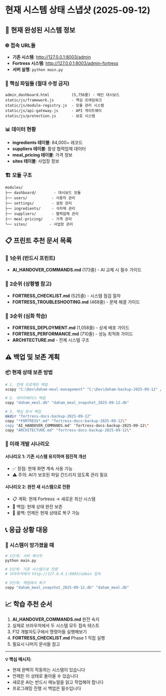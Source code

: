 # 현재 시스템 상태 스냅샷 (2025-09-12)

## 📸 현재 완성된 시스템 정보

### 🌐 접속 URL들
- **기존 시스템**: http://127.0.0.1:8003/admin
- **Fortress 시스템**: http://127.0.0.1:8003/admin-fortress
- **서버 실행**: `python main.py`

### 📂 핵심 파일들 (절대 수정 금지)
```
admin_dashboard.html          (5,756줄) - 메인 대시보드
static/js/framework.js        - 핵심 프레임워크
static/js/module-registry.js  - 모듈 관리 시스템  
static/js/api-gateway.js      - API 게이트웨이
static/js/protection.js       - 보호 시스템
```

### 📊 데이터 현황
- **ingredients 테이블**: 84,000+ 레코드
- **suppliers 테이블**: 활성 협력업체 데이터
- **meal_pricing 테이블**: 가격 정보
- **sites 테이블**: 사업장 정보

### 🏗️ 모듈 구조
```
modules/
├── dashboard/        - 대시보드 모듈
├── users/           - 사용자 관리
├── settings/        - 설정 관리
├── ingredients/     - 식자재 관리
├── suppliers/       - 협력업체 관리
├── meal-pricing/    - 가격 관리
└── sites/          - 사업장 관리
```

## 📋 프린트 추천 문서 목록

### 🥇 **1순위 (반드시 프린트)**
- **AI_HANDOVER_COMMANDS.md** (173줄) - AI 교체 시 필수 가이드

### 🥈 **2순위 (상황별 참고)**
- **FORTRESS_CHECKLIST.md** (525줄) - 시스템 점검 절차
- **FORTRESS_TROUBLESHOOTING.md** (468줄) - 문제 해결 가이드

### 🥉 **3순위 (심화 학습)**
- **FORTRESS_DEPLOYMENT.md** (1,058줄) - 상세 배포 가이드  
- **FORTRESS_PERFORMANCE.md** (710줄) - 성능 최적화 가이드
- **ARCHITECTURE.md** - 전체 시스템 구조

## ⚠️ 백업 및 보존 계획

### 📦 현재 상태 보존 방법
```bash
# 1. 전체 프로젝트 백업
xcopy "C:\Dev\daham-meal-management" "C:\Dev\daham-backup-2025-09-12" /E /I

# 2. 데이터베이스 백업
copy "daham_meal.db" "daham_meal_snapshot_2025-09-12.db"

# 3. 핵심 문서 백업
mkdir "fortress-docs-backup-2025-09-12"
copy "*FORTRESS*.md" "fortress-docs-backup-2025-09-12\"
copy "AI_HANDOVER_COMMANDS.md" "fortress-docs-backup-2025-09-12\"
copy "ARCHITECTURE.md" "fortress-docs-backup-2025-09-12\"
```

### 🔮 미래 개발 시나리오

#### 시나리오 1: 기존 시스템 유지하며 점진적 개선
- ✅ 장점: 현재 화면 계속 사용 가능
- ⚠️ 주의: AI가 보호된 파일 건드리지 않도록 관리 필요

#### 시나리오 2: 완전 새 시스템으로 전환
- 📋 계획: 현재 Fortress → 새로운 최신 시스템
- 💾 백업: 현재 상태 완전 보존
- 🔄 롤백: 언제든 현재 상태로 복구 가능

## 📞 응급 상황 대응

### 🚨 시스템이 망가졌을 때
```bash
# 1단계: 서버 재시작
python main.py

# 2단계: 기존 시스템으로 전환
# 브라우저에서 http://127.0.0.1:8003/admin 접속

# 3단계: 백업에서 복구
copy "daham_meal_snapshot_2025-09-12.db" "daham_meal.db"
```

## 📈 학습 추천 순서

1. **AI_HANDOVER_COMMANDS.md** 완전 숙지
2. 실제로 브라우저에서 두 시스템 모두 접속 테스트
3. F12 개발자도구에서 명령어들 실행해보기
4. **FORTRESS_CHECKLIST.md** Phase 1 직접 실행
5. 필요시 나머지 문서들 참고

---

**💡 핵심 메시지:**
- 현재 완벽히 작동하는 시스템이 있습니다
- 언제든 이 상태로 돌아올 수 있습니다  
- 새로운 AI는 반드시 매뉴얼을 읽고 작업해야 합니다
- 프로그래밍 진행 시 백업은 필수입니다